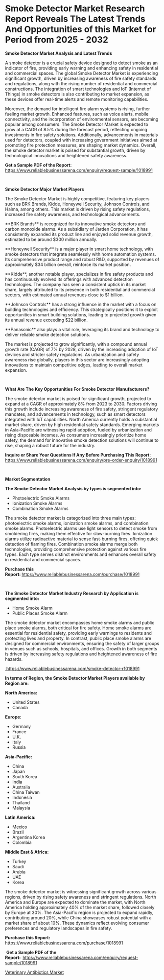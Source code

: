 <p><h1>Smoke Detector Market Research Report Reveals The Latest Trends And Opportunities of this Market for Period from 2025 - 2032</h1></p><p><strong>Smoke Detector Market Analysis and Latest Trends</strong></p>
<p><p>A smoke detector is a crucial safety device designed to detect smoke as an indicator of fire, providing early warning and enhancing safety in residential and commercial spaces. The global Smoke Detector Market is experiencing significant growth, driven by increasing awareness of fire safety standards and regulations, along with the rising number of residential and commercial constructions. The integration of smart technologies and IoT (Internet of Things) in smoke detectors is also contributing to market expansion, as these devices offer real-time alerts and remote monitoring capabilities.</p><p>Moreover, the demand for intelligent fire alarm systems is rising, further fueling market growth. Enhanced features, such as voice alerts, mobile connectivity, and the incorporation of environmental sensors, are becoming popular among consumers. The Smoke Detector Market is expected to grow at a CAGR of 8.5% during the forecast period, reflecting ongoing investments in fire safety solutions. Additionally, advancements in materials used for detectors, coupled with increasing government initiatives aimed at promoting fire protection measures, are shaping market dynamics. Overall, the smoke detector market is poised for substantial growth, driven by technological innovations and heightened safety awareness.</p></p>
<p><strong>Get a Sample PDF of the Report:&nbsp;</strong> <a href="https://www.reliablebusinessarena.com/enquiry/request-sample/1018991?utm_campaign=3286&utm_medium=2&utm_source=Github&utm_content=ia&utm_term=21032025&utm_id=smoke-detector">https://www.reliablebusinessarena.com/enquiry/request-sample/1018991</a></p>
<p>&nbsp;</p>
<p><strong>Smoke Detector Major Market Players</strong></p>
<p><p>The Smoke Detector Market is highly competitive, featuring key players such as BRK Brands, Kidde, Honeywell Security, Johnson Controls, and Halma, among others. This market is driven by rising safety regulations, increased fire safety awareness, and technological advancements.</p><p>**BRK Brands** is recognized for its innovative smoke detectors and carbon monoxide alarms. As a subsidiary of Jarden Corporation, it has consistently expanded its product line and enjoyed solid revenue growth, estimated to be around $300 million annually. </p><p>**Honeywell Security** is a major player in smart home technology, with smoke detectors that integrate seamlessly with home automation systems. Its comprehensive product range and robust R&D, supported by revenues of approximately $34 billion overall, reinforce its market position.</p><p>**Kidde**, another notable player, specializes in fire safety products and has continuously evolved its offerings with advanced detection technologies. The company has seen a consistent uptick in its market share, largely attributed to its presence in both residential and commercial sectors, with estimated annual revenues close to $1 billion.</p><p>**Johnson Controls** has a strong influence in the market with a focus on building technologies and efficiency. This strategically positions it to exploit opportunities in smart building solutions, leading to projected growth given its annual revenue exceeding $22 billion.</p><p>**Panasonic** also plays a vital role, leveraging its brand and technology to deliver reliable smoke detection solutions. </p><p>The market is projected to grow significantly, with a compound annual growth rate (CAGR) of 7% by 2028, driven by the increasing adoption of IoT devices and stricter safety regulations. As urbanization and safety awareness rise globally, players in this sector are increasingly adopting innovations to maintain competitive edges, leading to overall market expansion.</p></p>
<p>&nbsp;</p>
<p><strong>What Are The Key Opportunities For Smoke Detector Manufacturers?</strong></p>
<p><p>The smoke detector market is poised for significant growth, projected to expand at a CAGR of approximately 8% from 2023 to 2030. Factors driving this growth include increasing awareness of fire safety, stringent regulatory mandates, and advancements in technology, such as smart detectors integrated with IoT capabilities. North America currently holds a substantial market share, driven by high residential safety standards. Emerging markets in Asia-Pacific are witnessing rapid adoption, fueled by urbanization and rising disposable incomes. As consumers increasingly prioritize home safety, the demand for innovative smoke detection solutions will continue to rise, shaping a robust future for the industry.</p></p>
<p><strong>Inquire or Share Your Questions If Any Before Purchasing This Report:</strong> <a href="https://www.reliablebusinessarena.com/enquiry/pre-order-enquiry/1018991?utm_campaign=3286&utm_medium=2&utm_source=Github&utm_content=ia&utm_term=21032025&utm_id=smoke-detector">https://www.reliablebusinessarena.com/enquiry/pre-order-enquiry/1018991</a></p>
<p>&nbsp;</p>
<p><strong>Market Segmentation</strong></p>
<p><strong>The Smoke Detector Market Analysis by types is segmented into:</strong></p>
<p><ul><li>Photoelectric Smoke Alarms</li><li>Ionization Smoke Alarms</li><li>Combination Smoke Alarms</li></ul></p>
<p><p>The smoke detector market is categorized into three main types: photoelectric smoke alarms, ionization smoke alarms, and combination smoke alarms. Photoelectric alarms use light sensors to detect smoke from smoldering fires, making them effective for slow-burning fires. Ionization alarms utilize radioactive material to sense fast-burning fires, offering quick detection of flaming fires. Combination smoke alarms merge both technologies, providing comprehensive protection against various fire types. Each type serves distinct environments and enhances overall safety in residential and commercial spaces.</p></p>
<p><strong>Purchase this Report:&nbsp;</strong><a href="https://www.reliablebusinessarena.com/purchase/1018991?utm_campaign=3286&utm_medium=2&utm_source=Github&utm_content=ia&utm_term=21032025&utm_id=smoke-detector">https://www.reliablebusinessarena.com/purchase/1018991</a></p>
<p>&nbsp;</p>
<p><strong>The Smoke Detector Market Industry Research by Application is segmented into:</strong></p>
<p><ul><li>Home Smoke Alarm</li><li>Public Places Smoke Alarm</li></ul></p>
<p><p>The smoke detector market encompasses home smoke alarms and public place smoke alarms, both critical for fire safety. Home smoke alarms are essential for residential safety, providing early warnings to residents and protecting lives and property. In contrast, public place smoke alarms are designed for commercial environments, ensuring the safety of larger groups in venues such as schools, hospitals, and offices. Growth in both segments is driven by increasing safety regulations and heightened awareness of fire hazards.</p></p>
<p><a href="https://www.reliablebusinessarena.com/smoke-detector-r1018991?utm_campaign=3286&utm_medium=2&utm_source=Github&utm_content=ia&utm_term=21032025&utm_id=smoke-detector">&nbsp;https://www.reliablebusinessarena.com/smoke-detector-r1018991</a></p>
<p><strong>In terms of Region, the Smoke Detector Market Players available by Region are:</strong></p>
<p>
    <p> <strong> North America: </strong>
        <ul>
            <li>United States</li>
            <li>Canada</li>
        </ul>
        </p> 
    <p> <strong> Europe: </strong>
        <ul>
            <li>Germany</li>
            <li>France</li>
            <li>U.K.</li>
            <li>Italy</li>
            <li>Russia</li>
        </ul>
        </p> 
    <p> <strong> Asia-Pacific: </strong>
        <ul>
            <li>China</li>
            <li>Japan</li>
            <li>South Korea</li>
            <li>India</li>
            <li>Australia</li>
            <li>China Taiwan</li>
            <li>Indonesia</li>
            <li>Thailand</li>
            <li>Malaysia</li>
        </ul>
        </p> 
    <p> <strong> Latin America: </strong>
        <ul>
            <li>Mexico</li>
            <li>Brazil</li>
            <li>Argentina Korea</li>
            <li>Colombia</li>
        </ul>
        </p> 
    <p> <strong> Middle East & Africa: </strong>
        <ul>
            <li>Turkey</li>
            <li>Saudi</li>
            <li>Arabia</li>
            <li>UAE</li>
            <li>Korea</li>
        </ul>
    </p>
    </p>
<p><p>The smoke detector market is witnessing significant growth across various regions, driven by rising safety awareness and stringent regulations. North America and Europe are expected to dominate the market, with North America holding approximately 40% of the market share, followed closely by Europe at 30%. The Asia-Pacific region is projected to expand rapidly, contributing around 20%, while China showcases robust potential with a market share of about 10%. These dynamics reflect evolving consumer preferences and regulatory landscapes in fire safety.</p></p>
<p><strong>Purchase this Report: </strong><a href="https://www.reliablebusinessarena.com/purchase/1018991?utm_campaign=3286&utm_medium=2&utm_source=Github&utm_content=ia&utm_term=21032025&utm_id=smoke-detector">https://www.reliablebusinessarena.com/purchase/1018991</a></p>
<p>&nbsp;<strong>Get a Sample PDF of the Report:&nbsp;&nbsp;</strong><a href="https://www.reliablebusinessarena.com/enquiry/request-sample/1018991?utm_campaign=3286&utm_medium=2&utm_source=Github&utm_content=ia&utm_term=21032025&utm_id=smoke-detector">https://www.reliablebusinessarena.com/enquiry/request-sample/1018991</a></p>
<p><strong></strong></p>
<p><p><a href="https://github.com/hiwanatalak/Market-Research-Report-List-1/blob/main/veterinary-antibiotics-market.md?utm_campaign=3286&utm_medium=2&utm_source=Github&utm_content=ia&utm_term=21032025&utm_id=smoke-detector">Veterinary Antibiotics Market</a></p></p>